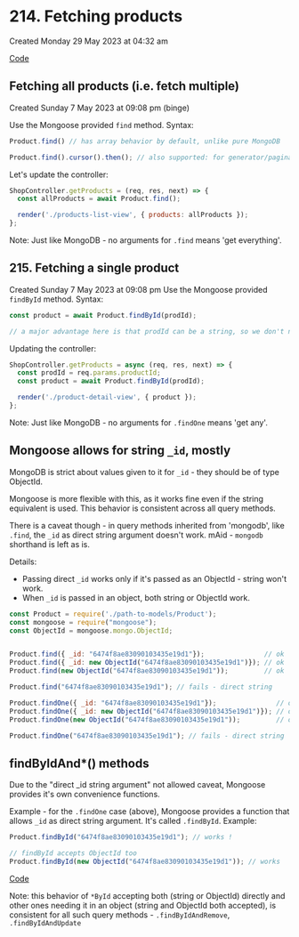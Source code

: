 # 214. Fetching products
Created Monday 29 May 2023 at 04:32 am

[Code](https://github.com/exemplar-codes/online-shop-with-nosql-mongoose/commit/8be419a93fb9639e5999dc9b5573253092930e64)

## Fetching all products (i.e. fetch multiple)
Created Sunday 7 May 2023 at 09:08 pm (binge)

Use the Mongoose provided `find` method. Syntax:
```js
Product.find() // has array behavior by default, unlike pure MongoDB

Product.find().cursor().then(); // also supported: for generator/pagination behavior
```

Let's update the controller:
```js
ShopController.getProducts = (req, res, next) => {
  const allProducts = await Product.find();

  render('./products-list-view', { products: allProducts });
};
```

Note: Just like MongoDB - no arguments for `.find` means 'get everything'.


## 215. Fetching a single product
Created Sunday 7 May 2023 at 09:08 pm
Use the Mongoose provided `findById` method. Syntax:
```js
const product = await Product.findById(prodId);

// a major advantage here is that prodId can be a string, so we don't need to send a mongodb.ObjectId instance
```

Updating the controller:
```js
ShopController.getProducts = async (req, res, next) => {
  const prodId = req.params.productId;
  const product = await Product.findById(prodId);

  render('./product-detail-view', { product });
};
```

Note: Just like MongoDB - no arguments for `.findOne` means 'get any'.


## Mongoose allows for string `_id`, mostly
MongoDB is strict about values given to it for `_id` - they should be of type ObjectId.

Mongoose is more flexible with this, as it works fine even if the string equivalent is used. This behavior is consistent across all query methods.

There is a caveat though - in query methods inherited from 'mongodb', like `.find`, the `_id` as direct string argument doesn't work. mAid - `mongodb` shorthand is left as is.

Details:
- Passing direct `_id` works only if it's passed as an ObjectId - string won't work.
- When `_id` is passed in an object, both string or ObjectId work.
```js
const Product = require('./path-to-models/Product');
const mongoose = require("mongoose");
const ObjectId = mongoose.mongo.ObjectId;


Product.find({ _id: "6474f8ae83090103435e19d1"});               // ok
Product.find({ _id: new ObjectId("6474f8ae83090103435e19d1")}); // ok
Product.find(new ObjectId("6474f8ae83090103435e19d1"));         // ok

Product.find("6474f8ae83090103435e19d1"); // fails - direct string
```


```js
Product.findOne({ _id: "6474f8ae83090103435e19d1"});               // ok
Product.findOne({ _id: new ObjectId("6474f8ae83090103435e19d1")}); // ok
Product.findOne(new ObjectId("6474f8ae83090103435e19d1"));         // ok

Product.findOne("6474f8ae83090103435e19d1"); // fails - direct string
```


## __findByIdAnd*()__ methods
Due to the "direct \_id string argument" not allowed caveat, Mongoose provides it's own convenience functions.

Example - for the `.findOne` case (above), Mongoose provides a function that allows `_id` as direct string argument. It's called `.findById`. Example:
```js
Product.findById("6474f8ae83090103435e19d1"); // works !

// findById accepts ObjectId too
Product.findById(new ObjectId("6474f8ae83090103435e19d1")); // works
```

[Code](https://github.com/exemplar-codes/online-shop-with-nosql-mongoose/commit/8791ad4e6be63cff915ed2f8e8163ad8f98c6e66)

Note: this behavior of `*ById` accepting both (string or ObjectId) directly and other ones needing it in an object (string and ObjectId both accepted), is consistent for all such query methods - `.findByIdAndRemove`, `.findByIdAndUpdate`